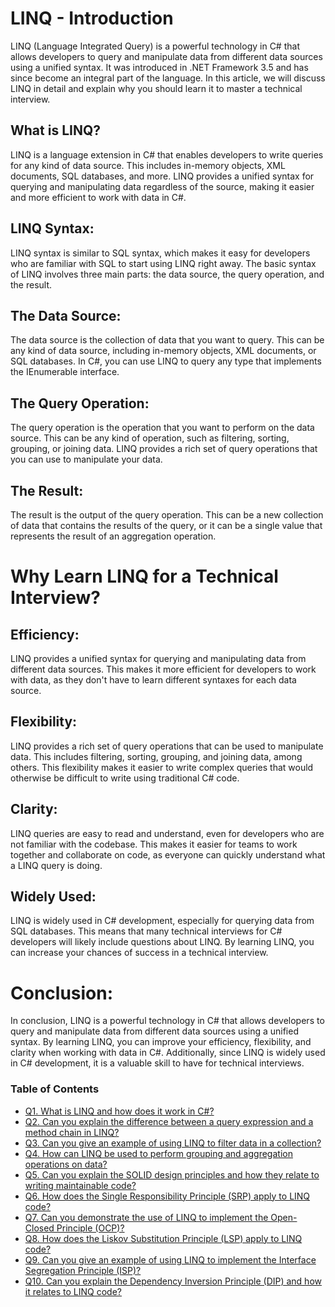 # LINQ - Introduction

LINQ (Language Integrated Query) is a powerful technology in C# that allows developers to query and manipulate data from different data sources using a unified syntax. It was introduced in .NET Framework 3.5 and has since become an integral part of the language. In this article, we will discuss LINQ in detail and explain why you should learn it to master a technical interview.

## What is LINQ?
LINQ is a language extension in C# that enables developers to write queries for any kind of data source. This includes in-memory objects, XML documents, SQL databases, and more. LINQ provides a unified syntax for querying and manipulating data regardless of the source, making it easier and more efficient to work with data in C#.

## LINQ Syntax:
LINQ syntax is similar to SQL syntax, which makes it easy for developers who are familiar with SQL to start using LINQ right away. The basic syntax of LINQ involves three main parts: the data source, the query operation, and the result.

## The Data Source:
The data source is the collection of data that you want to query. This can be any kind of data source, including in-memory objects, XML documents, or SQL databases. In C#, you can use LINQ to query any type that implements the IEnumerable interface.

## The Query Operation:
The query operation is the operation that you want to perform on the data source. This can be any kind of operation, such as filtering, sorting, grouping, or joining data. LINQ provides a rich set of query operations that you can use to manipulate your data.

## The Result:
The result is the output of the query operation. This can be a new collection of data that contains the results of the query, or it can be a single value that represents the result of an aggregation operation.

# Why Learn LINQ for a Technical Interview?

## Efficiency:
LINQ provides a unified syntax for querying and manipulating data from different data sources. This makes it more efficient for developers to work with data, as they don't have to learn different syntaxes for each data source.

## Flexibility:
LINQ provides a rich set of query operations that can be used to manipulate data. This includes filtering, sorting, grouping, and joining data, among others. This flexibility makes it easier to write complex queries that would otherwise be difficult to write using traditional C# code.

## Clarity:
LINQ queries are easy to read and understand, even for developers who are not familiar with the codebase. This makes it easier for teams to work together and collaborate on code, as everyone can quickly understand what a LINQ query is doing.

## Widely Used:
LINQ is widely used in C# development, especially for querying data from SQL databases. This means that many technical interviews for C# developers will likely include questions about LINQ. By learning LINQ, you can increase your chances of success in a technical interview.

# Conclusion:
In conclusion, LINQ is a powerful technology in C# that allows developers to query and manipulate data from different data sources using a unified syntax. By learning LINQ, you can improve your efficiency, flexibility, and clarity when working with data in C#. Additionally, since LINQ is widely used in C# development, it is a valuable skill to have for technical interviews.

### Table of Contents
+ [Q1. What is LINQ and how does it work in C#?](https://github.com/rcallaby/CSharp-Interview-Questions/blob/main/LINQ/LQ-Question1.md)
+ [Q2. Can you explain the difference between a query expression and a method chain in LINQ?](https://github.com/rcallaby/CSharp-Interview-Questions/blob/main/LINQ/LQ-Question2.md)
+ [Q3. Can you give an example of using LINQ to filter data in a collection?](https://github.com/rcallaby/CSharp-Interview-Questions/blob/main/LINQ/LQ-Question3.md)
+ [Q4. How can LINQ be used to perform grouping and aggregation operations on data?](https://github.com/rcallaby/CSharp-Interview-Questions/blob/main/LINQ/LQ-Question4.md)
+ [Q5. Can you explain the SOLID design principles and how they relate to writing maintainable code?](https://github.com/rcallaby/CSharp-Interview-Questions/blob/main/LINQ/LQ-Question5.md)
+ [Q6. How does the Single Responsibility Principle (SRP) apply to LINQ code?](https://github.com/rcallaby/CSharp-Interview-Questions/blob/main/LINQ/LQ-Question6.md)
+ [Q7. Can you demonstrate the use of LINQ to implement the Open-Closed Principle (OCP)?](https://github.com/rcallaby/CSharp-Interview-Questions/blob/main/LINQ/LQ-Question7.md)
+ [Q8. How does the Liskov Substitution Principle (LSP) apply to LINQ code?](https://github.com/rcallaby/CSharp-Interview-Questions/blob/main/LINQ/LQ-Question8.md)
+ [Q9. Can you give an example of using LINQ to implement the Interface Segregation Principle (ISP)?](https://github.com/rcallaby/CSharp-Interview-Questions/blob/main/LINQ/LQ-Question9.md)
+ [Q10.  Can you explain the Dependency Inversion Principle (DIP) and how it relates to LINQ code?](https://github.com/rcallaby/CSharp-Interview-Questions/blob/main/LINQ/LQ-Question10.md)